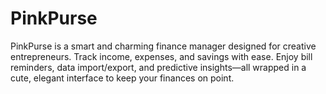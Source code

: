 # PinkPurse
PinkPurse is a smart and charming finance manager designed for creative entrepreneurs. Track income, expenses, and savings with ease. Enjoy bill reminders, data import/export, and predictive insights—all wrapped in a cute, elegant interface to keep your finances on point.
